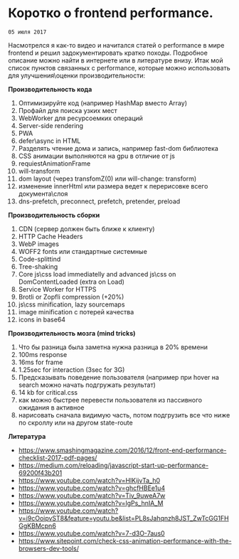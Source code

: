 <!--
{
  "draft": false,
  "tags": ["Программирование"]
}
-->

# Коротко о frontend performance.

```blogEnginePageDate
05 июля 2017
```

Насмотрелся я как-то видео и начитался статей о performance в мире frontend и решил задокументировать кратко походы.
Подробное описание можно найти в интернете или в литературе внизу. Итак мой список пунктов связанных с performance,
которые можно использовать для улучшения\оценки производительности:

**Производительность кода**

1. Оптимизируйте код (например HashMap вместо Array)
2. Профайл для поиска узких мест
3. WebWorker для ресурсоемких операций
4. Server-side rendering
5. PWA
6. defer\async in HTML
7. Разделять чтение дома и запись, например fast-dom библиотека
8. СSS анимации выполняются на gpu в отличие от js
9. requiestAnimationFrame
10. will-transform
11. dom layout (через transfomZ(0) или will-change: transform)
12. изменение innerHtml или размера ведет к перерисовке всего документа\слоя
13. dns-prefetch, preconnect, prefetch, pretender, preload

**Производительность сборки**

1. CDN (сервер должен быть ближе к клиенту)
2. HTTP Cache Headers
3. WebP images
4. WOFF2 fonts или стандартные системные
5. Code-splittind
6. Tree-shaking
7. Core js\css load immediatelly and advanced js\css on DomContentLoaded (extra on Load)
8. Service Worker for HTTPS
9. Brotli or Zopfli compression (+20%)
10. js\css minification, lazy sourcemaps
11. image minification с потерей качества
12. icons in base64

**Производительность мозга (mind tricks)**

1. Что бы разница была заметна нужна разница в 20% времени
2. 100ms response
3. 16ms for frame
4. 1.25sec for interaction (3sec for 3G)
5. Предсказывать поведение пользователя (например при hover на search можно начать подгружать результат)
6. 14 kb for critical.css
7. как можно быстрее перевести пользователя из пассивного ожидания в активное
8. нарисовать сначала видимую часть, потом подгрузить все что ниже по скроллу или на другом state-route

**Литература**

* https://www.smashingmagazine.com/2016/12/front-end-performance-checklist-2017-pdf-pages/
* https://medium.com/reloading/javascript-start-up-performance-69200f43b201
* https://www.youtube.com/watch?v=HlKijvTa_h0
* https://www.youtube.com/watch?v=ghcfHBEe1u4
* https://www.youtube.com/watch?v=Tiv_9uweA7w
* https://www.youtube.com/watch?v=lgPs_hnIA_M
* https://www.youtube.com/watch?v=i9cOoipvST8&feature=youtu.be&list=PL8sJahqnzh8JST_ZwTcGG1FHGgKBMcpn6
* https://www.youtube.com/watch?v=7-d3O-7aus0
* https://www.sitepoint.com/check-css-animation-performance-with-the-browsers-dev-tools/